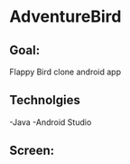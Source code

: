 # AdventureBird

## Goal:

Flappy Bird clone android app

## Technolgies

-Java
-Android Studio

## Screen:
